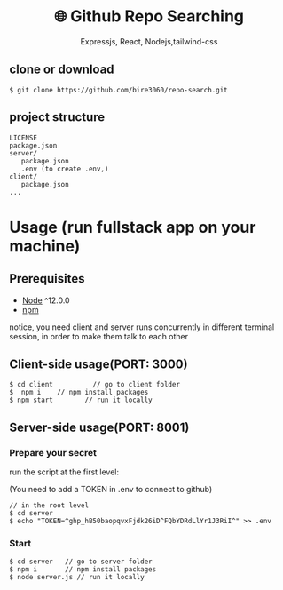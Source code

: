 <h1 align="center">
🌐 Github Repo Searching
</h1>
<p align="center">
 Expressjs, React, Nodejs,tailwind-css
</p>




## clone or download
```terminal
$ git clone https://github.com/bire3060/repo-search.git

```

## project structure
```terminal
LICENSE
package.json
server/
   package.json
   .env (to create .env,)
client/
   package.json
...
```

# Usage (run fullstack app on your machine)

## Prerequisites
- [Node](https://nodejs.org/en/download/) ^12.0.0
- [npm](https://nodejs.org/en/download/package-manager/)

notice, you need client and server runs concurrently in different terminal session, in order to make them talk to each other

## Client-side usage(PORT: 3000)
```terminal
$ cd client          // go to client folder
$  npm i    // npm install packages
$ npm start        // run it locally

```

## Server-side usage(PORT: 8001)

### Prepare your secret

run the script at the first level:

(You need to add a TOKEN in .env to connect to github)

```terminal
// in the root level
$ cd server
$ echo "TOKEN=^ghp_hB50baopqvxFjdk26iD^FQbYDRdLlYr1J3RiI^" >> .env
```

### Start

```terminal
$ cd server   // go to server folder
$ npm i       // npm install packages
$ node server.js // run it locally

```




